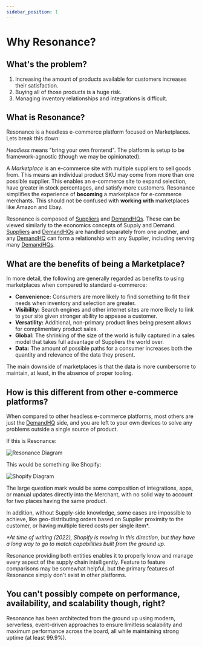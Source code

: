 ```yaml
---
sidebar_position: 1
---
```


# Why Resonance?

## What's the problem?

1.  Increasing the amount of products available for customers increases their satisfaction.
2.  Buying all of those products is a huge risk.
3.  Managing inventory relationships and integrations is difficult.

## What is Resonance?

Resonance is a headless e-commerce platform focused on Marketplaces. Lets break this down:

_Headless_ means "bring your own frontend". The platform is setup to be framework-agnostic (though we may be opinionated).

A _Marketplace_ is an e-commerce site with multiple suppliers to sell goods from. This means an individual product SKU may come from more than one possible supplier. This enables an e-commerce site to expand selection, have greater in stock percentages, and satisfy more customers. Resonance simplifies the experience of **becoming** a marketplace for e-commerce merchants. This should not be confused with **working with** marketplaces like Amazon and Ebay.

Resonance is composed of [Suppliers](suppliers/supplier-concepts) and [DemandHQs](demand-hq/demand-hq-concepts). These can be viewed similarly to the economics concepts of Supply and Demand. [Suppliers](suppliers/supplier-concepts) and [DemandHQs](demand-hq/demand-hq-concepts) are handled separately from one another, and any [DemandHQ](demand-hq/demand-hq-concepts) can form a relationship with any Supplier, including serving many [DemandHQs](demand-hq/demand-hq-concepts).

## What are the benefits of being a Marketplace?

In more detail, the following are generally regarded as benefits to using marketplaces when compared to standard e-commerce:

-   **Convenience:** Consumers are more likely to find something to fit their needs when inventory and selection are greater.
-   **Visibility:** Search engines and other internet sites are more likely to link to your site given stronger ability to appease a customer.
-   **Versatility:** Additional, non-primary product lines being present allows for complimentary product sales.
-   **Global:** The shrinking of the size of the world is fully captured in a sales model that takes full advantage of Suppliers the world over.
-   **Data:** The amount of possible paths for a consumer increases both the quantity and relevance of the data they present.

The main downside of marketplaces is that the data is more cumbersome to maintain, at least, in the absence of proper tooling.

## How is this different from other e-commerce platforms?

When compared to other headless e-commerce platforms, most others are just the [DemandHQ](demand-hq/demand-hq-concepts) side, and you are left to your own devices to solve any problems outside a single source of product.

If this is Resonance:

![Resonance Diagram](pathname:///img/resonance-simple-diagram.png)

This would be something like Shopify:

![Shopify Diagram](pathname:///img/shopify-simple-diagram.png)

The large question mark would be some composition of integrations, apps, or manual updates directly into the Merchant, with no solid way to account for two places having the same product.

In addition, without Supply-side knowledge, some cases are impossible to achieve, like geo-distributing orders based on Supplier proximity to the customer, or having multiple tiered costs per single item\*.

_\*At time of writing (2022), Shopify is moving in this direction, but they have a long way to go to match capabilities built from the ground up._

Resonance providing both entities enables it to properly know and manage every aspect of the supply chain intelligently. Feature to feature comparisons may be somewhat helpful, but the primary features of Resonance simply don't exist in other platforms.

## You can't possibly compete on performance, availability, and scalability though, right?

Resonance has been architected from the ground up using modern, serverless, event-driven approaches to ensure limitless scalability and maximum performance across the board, all while maintaining strong uptime (at least 99.9%).
